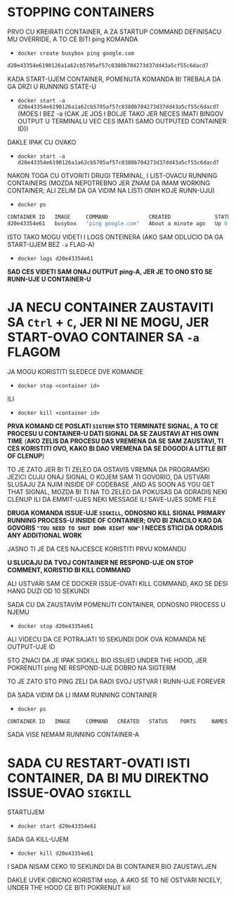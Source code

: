 # STOPPING CONTAINERS

PRVO CU KREIRATI CONTAINER, A ZA STARTUP COMMAND DEFINISACU MU OVERRIDE, A TO CE BITI ping KOMANDA

- `docker create busybox ping google.com`

```c
d20e43354e6190126a1a62cb5705af57c0380b704273d37dd43a5cf55c6dacd7

```

KADA START-UJEM CONTAINER, POMENUTA KOMANDA BI TREBALA DA GA DRZI U RUNNING STATE-U

- `docker start -a d20e43354e6190126a1a62cb5705af57c0380b704273d37dd43a5cf55c6dacd7` (MOES I BEZ -a (CAK JE JOS I BOLJE TAKO JER NECES IMATI BINGOV OUTPUT U TERMINALU VEC CES IMATI SAMO OUTPUTED CONTAINER ID))

DAKLE IPAK CU OVAKO

- `docker start -a d20e43354e6190126a1a62cb5705af57c0380b704273d37dd43a5cf55c6dacd7`

NAKON TOGA CU OTVORITI DRUGI TERMINAL, I LIST-OVACU RUNNING CONTAINERS (MOZDA NEPOTREBNO JER ZNAM DA IMAM WORKING CONTAINER; ALI ZELIM DA GA VIDIM NA LISTI ONIH KOJE RUNN-UJU)

- `docker ps`

```c
CONTAINER ID   IMAGE     COMMAND             CREATED              STATUS         PORTS     NAMES
d20e43354e61   busybox   "ping google.com"   About a minute ago   Up 8 seconds             youthful_jones

```

ISTO TAKO MOGU VIDETI I LOGS ONTEINERA (AKO SAM ODLUCIO DA GA START-UJEM BEZ `-a` FLAG-A)

- `docker logs d20e43354e61`

**SAD CES VIDETI SAM ONAJ OUTPUT ping-A, JER JE TO ONO STO SE RUNN-UJE U CONTAINER-U**

# JA NECU CONTAINER ZAUSTAVITI SA `Ctrl` + `C`, JER NI NE MOGU, JER START-OVAO CONTAINER SA `-a` FLAGOM

JA MOGU KORISTITI SLEDECE DVE KOMANDE

- `docker stop <container id>`

ILI

- `docker kill <container id>`

**PRVA KOMAND CE POSLATI `SIGTERM` STO TERMINATE SIGNAL, A TO CE PROCESU U CONTAINER-U DATI SIGNAL DA SE ZAUSTAVI AT HIS OWN TIME** (**AKO ZELIS DA PROCESU DAS VREMENA DA SE SAM ZAUSTAVI, TI CES KORISTITI OVO, KAKO BI DAO VREMENA DA SE DOGODI A LITTLE BIT OF CLENUP**)

TO JE ZATO JER BI TI ZELEO DA OSTAVIS VREMNA DA PROGRAMSKI JEZICI CUJU ONAJ SIGNAL O KOJEM SAM TI GOVORIO, DA USTVARI SLUSAJU ZA NJIM INSIDE OF CODEBASE ,AND AS SOON AS YOU GET THAT SIGNAL, MOZDA BI TI NA TO ZELEO DA POKUSAS DA ODRADIS NEKI CLENUP ILI DA EMMIT-UJES NEKI MESSAGE ILI SAVE-UJES SOME FILE

**DRUGA KOMANDA ISSUE-UJE `SIGKILL`, ODNOSNO KILL SIGNAL PRIMARY RUNNING PROCESS-U INSIDE OF CONTAINER; OVO BI ZNACILO KAO DA GOVORIS `"TOU NEED TO SHUT DOWN RIGHT NOW"` I NECES STICI DA ODRADIS ANY ADDITIONAL WORK**

JASNO TI JE DA CES NAJCESCE KORISTITI PRVU KOMANDU

**U SLUCAJU DA TVOJ CONTAINER NE RESPOND-UJE ON STOP COMMENT, KORISTIO BI KILL COMMAND**

ALI USTVARI SAM CE DOCKER ISSUE-OVATI KILL COMMAND, AKO SE DESI HANG DUZI OD 10 SEKUNDI

SADA CU DA ZAUSTAVIM POMENUTI CONTAINER, ODNOSNO PROCESS U NJEMU

- `docker stop d20e43354e61`

ALI VIDECU DA CE POTRAJATI 10 SEKUNDI DOK OVA KOMANDA NE OUTPUT-UJE ID

STO ZNACI DA JE IPAK SIGKILL BIO ISSUED UNDER THE HOOD, JER POKRENUTI ping NE RESPOND-UJE DOBRO NA SIGTERM 

TO JE ZATO STO PING ZELI DA RADI SVOJ USTVAR I RUNN-UJE FOREVER

DA SADA VIDIM DA LI IMAM RUNNING CONTAINER

- `docker ps`

```c
CONTAINER ID   IMAGE     COMMAND   CREATED   STATUS    PORTS     NAMES

```

SADA VISE NEMAM RUNNING CONTAINER-A

# SADA CU RESTART-OVATI ISTI CONTAINER, DA BI MU DIREKTNO ISSUE-OVAO `SIGKILL`

STARTUJEM

- `docker start d20e43354e61`

SADA GA KILL-UJEM

- `docker kill d20e43354e61`

I SADA NISAM CEKO 10 SEKUNDI DA BI CONTAINER BIO ZAUSTAVLJEN

DAKLE UVEK OBICNO KORISTIM stop, A AKO SE TO NE OSTVARI NICELY, UNDER THE HOOD CE BITI POKRENUT kill